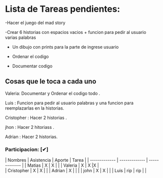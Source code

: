 # Lista de Tareas pendientes:

-Hacer el juego del mad story

-Crear 6 historias con espacios vacios + funcion para pedir al usuario varias palabras

- Un dibujo con prints para la parte de ingrese usuario

- Ordenar el codigo
- Documentar codigo


## Cosas que le toca a cada uno

Valeria: Documentar y Ordenar el codigo todo .

Luis : Funcion para pedir al usuario palabras y una funcion para reemplazarlas en la historias.

Cristopher : Hacer 2 historias .

jhon : Hacer 2 hitoriass .

Adrian : Hacer 2 historias.






### Participacion: [✔]

| Nombres | Asistencia | Aporte | Tarea |
| ------------- | ------------- |  ------------- |
| Matias  | X | X | |
| Valeria  | X | X |X |  
| Cristopher | X | X | |
| Adrian  | X |  | |
| john  | X  | X | |
| Luis  |  rip | rip | |
